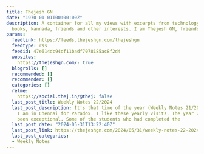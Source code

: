 ```yaml
---
title: Thejesh GN
date: "1970-01-01T00:00:00Z"
description: A container for all my views with excerpts from technology, travel, films,
  books, kannada, friends and other interests. I am Thejesh GN, friends call me Thej.
params:
  feedlink: https://feeds.thejeshgn.com/thejeshgn
  feedtype: rss
  feedid: 47e614dc94df11badf7078185ac8f2d4
  websites:
    https://thejeshgn.com/: true
  blogrolls: []
  recommended: []
  recommender: []
  categories: []
  relme:
    https://social.thej.in/@thej: false
  last_post_title: Weekly Notes 22/2024
  last_post_description: It's that time of the year (Weekly Notes 21/2023) again.
    I am in Chennai for Paradox. I like these yearly visits. The year 2023/24 has
    been exceptional. Some of the students who had completed the
  last_post_date: "2024-05-31T13:22:40Z"
  last_post_link: https://thejeshgn.com/2024/05/31/weekly-notes-22-2024/
  last_post_categories:
  - Weekly Notes
---
```

